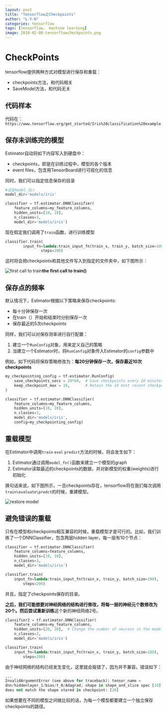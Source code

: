 ```yaml
---
layout: post
title: "Tensorflow之Checkpoints"
author: "L-Y-N"
categories: tensorflow
tags: [tensorflow， machine learning]
image: 2018-02-08-tensorflowcheckpoints.png
---
```


# CheckPoints

tensorflow提供两种方式对模型进行保存和重载：

- checkpoints方法，和代码相关
- SaveModel方法，和代码无关

## 代码样本

代码在：`https://www.tensorflow.org/get_started/Iris%20classification%20example`

## 保存未训练完的模型

Estimator自动将如下内容写入到硬盘中：

- checkpoints，即是在训练过程中，模型的各个版本
- event files，包含用TensorBoard进行可视化的信息

同时，我们可以指定信息保存的目录

```python
#设定model_dir
model_dir='models/iris'
```

```python
classifier = tf.estimator.DNNClassifier(
    feature_columns=my_feature_columns,
    hidden_units=[10, 10],
    n_classes=3,
    model_dir='models/iris')
```

现在假定我们调用了`train`函数，进行训练模型

```python
classifier.train(
        input_fn=lambda:train_input_fn(train_x, train_y, batch_size=100),
                steps=200)
```

这时将会把checkpoints和其他文件写入到指定的文件夹中，如下图所示：

![first call to train](https://www.tensorflow.org/images/first_train_calls.png)**the first call to train()**

## 保存点的频率

默认情况下，Estimator根据以下策略来保存checkpoints:

* 每十分钟保存一次
* 在train（）开始和结束时分别保存一次
* 保存最近的5次checkpoints

同样，我们可以对保存测率进行自行配置：

1. 建立一个`RunConfig`对象，用来定义自己的策略
2. 当建立一个Estimator时，将`RunConfig`对象传入Estimator的`config`参数中

例如，如下代码将保存策略修改为：**每20分钟保存一次，保存最近10次checkpoints**

```python
my_checkpointing_config = tf.estimator.RunConfig(
    save_checkpoints_secs = 20*60,  # Save checkpoints every 20 minutes.
    keep_checkpoint_max = 10,       # Retain the 10 most recent checkpoints.
)

classifier = tf.estimator.DNNClassifier(
    feature_columns=my_feature_columns,
    hidden_units=[10, 10],
    n_classes=3,
    model_dir='models/iris',
    config=my_checkpointing_config)
```

## 重载模型

在Estimator中调用`train` `eval` `predict`方法的时候，将会发生如下：

1. Estimator通过调用`model_fn()`函数来建立一个模型的graph
2. Estimator读取最近的checkpoints的数据，并对新模型的权重(weights)进行初始化

换句话来说，如下图所示，一旦checkpoints存在，tensorflow将在我们每次调用`train\evaluate\predct`的时候，重建模型。

![restore model](https://www.tensorflow.org/images/subsequent_calls.png)

## 避免错误的重载

只有在模型和checkpoints相互兼容的时候，重载模型才是可行的。比如，我们训练了一个DNNClassifier，包含两层hidden layer，每一层有10个节点：

```python
classifier = tf.estimator.DNNClassifier(
    feature_columns=feature_columns,
    hidden_units=[10, 10],
    n_classes=3,
    model_dir='models/iris')

classifier.train(
    input_fn=lambda:train_input_fn(train_x, train_y, batch_size=100),
        steps=200)
```

并且，指定了checkpoints保存的目录。

**之后，我们可能想要对神经网络的结构进行修改，将每一层的神经元个数修改为20个。**然后尝试**重新训练**这个新的神经网络2号。

```python
classifier2 = tf.estimator.DNNClassifier(
    feature_columns=my_feature_columns,
    hidden_units=[20, 20],  # Change the number of neurons in the model.
    n_classes=3,
    model_dir='models/iris')

classifier.train(
    input_fn=lambda:train_input_fn(train_x, train_y, batch_size=100),
        steps=200)
```

由于神经网络的结构已经发生变化，这里就会报错了，因为并不兼容。错误如下：

```python
...
InvalidArgumentError (see above for traceback): tensor_name =
dnn/hiddenlayer_1/bias/t_0/Adagrad; shape in shape_and_slice spec [10]
does not match the shape stored in checkpoint: [20]
```

如果想要在不同的模型之间做比较的话，为每一个模型都要建立一个独立保存checkpoints的路径。
